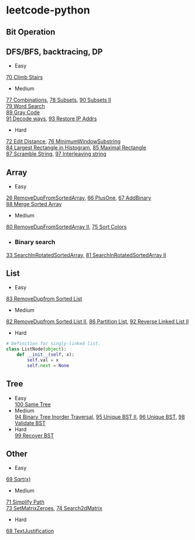 # leetcode-python

## Bit Operation


## DFS/BFS, backtracing, DP
- Easy<br>

[70 Climb Stairs](files/70.md)
- Medium<br>

[77 Combinations](files/77.md), [78 Subsets](files/78.md), [90 Subsets II](files/90.md)<br>
[79 Word Search](files/79.md)<br>
[89 Gray Code](files/89.md)<br>
[91 Decode ways](files/91.md), [93 Restore IP Addrs](files/93.md)
- Hard

[72 Edit Distance](files/72.md), [76 MinimumWindowSubstring](files/76.md)<br>
[84 Largest Rectangle in Histogram](files/84.md), [85 Maximal Rectangle](files/85.md)<br>
[87 Scramble String](files/87.md), [97 Interleaving string](files/97.md)

## Array
- Easy

[26 RemoveDupFromSortedArray](files/26.md), [66 PlusOne](files/66.md), [67 AddBinary](files/67.md)<br>
[88 Merge Sorted Array](files/88.md)
- Medium

[80 RemoveDupFromSortedArray II](files/80.md), [75 Sort Colors](files/75.md)<br>
* ### Binary search
[33 SearchInRotatedSortedArray](files/33.md), [81 SearchInRotatedSortedArray II](files/81.md)

## List
- Easy
  
[83 RemoveDupfrom Sorted List](files/83.md)
- Medium<br>

[82 RemoveDupfrom Sorted List II](files/82.md), [86 Partition List](files/86.md), [92 Reverse Linked List II](files/92.md)
- Hard
```python
# Definition for singly-linked list.
class ListNode(object):
    def __init__(self, x):
        self.val = x
        self.next = None
```
## Tree
- Easy<br>
[100 Same Tree](./files/100.md)
- Medium<br>
[94 Binary Tree Inorder Traversal](files/94.md), [95 Unique BST II](./files/95.md), [96 Unique BST](./files/96.md), [98 Validate BST](./files/98.md)
- Hard<br>
[99 Recover BST](./files/99.md)

## Other
- Easy<br>

[69 Sqrt(x)](files/69.md)
- Medium<br>
  
[71 Simplify Path](files/71.md)<br>
[73 SetMatrixZeroes](files/73.md), [74 Search2dMatrix](files/74.md)

- Hard<br>

[68 TextJustification](files/68.md)